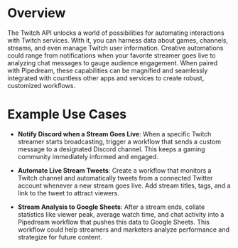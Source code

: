 # Overview

The Twitch API unlocks a world of possibilities for automating interactions with Twitch services. With it, you can harness data about games, channels, streams, and even manage Twitch user information. Creative automations could range from notifications when your favorite streamer goes live to analyzing chat messages to gauge audience engagement. When paired with Pipedream, these capabilities can be magnified and seamlessly integrated with countless other apps and services to create robust, customized workflows.

# Example Use Cases

- **Notify Discord when a Stream Goes Live**: When a specific Twitch streamer starts broadcasting, trigger a workflow that sends a custom message to a designated Discord channel. This keeps a gaming community immediately informed and engaged.

- **Automate Live Stream Tweets**: Create a workflow that monitors a Twitch channel and automatically tweets from a connected Twitter account whenever a new stream goes live. Add stream titles, tags, and a link to the tweet to attract viewers.

- **Stream Analysis to Google Sheets**: After a stream ends, collate statistics like viewer peak, average watch time, and chat activity into a Pipedream workflow that pushes this data to Google Sheets. This workflow could help streamers and marketers analyze performance and strategize for future content.
